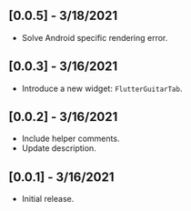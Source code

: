 ## [0.0.5] - 3/18/2021

* Solve Android specific rendering error.

## [0.0.3] - 3/16/2021

* Introduce a new widget: `FlutterGuitarTab`.

## [0.0.2] - 3/16/2021

* Include helper comments.
* Update description.

## [0.0.1] - 3/16/2021

* Initial release.
